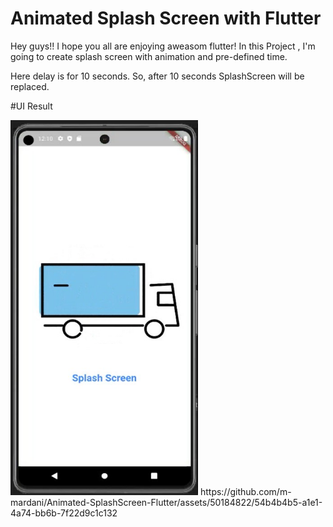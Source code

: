 # Animated Splash Screen with Flutter


Hey guys!! I hope you all are enjoying aweasom flutter! In this Project , I'm going to create splash screen with animation and pre-defined time.

Here delay is for 10 seconds. So, after 10 seconds SplashScreen will be replaced.


#UI Result

<p float="left">
<img src="https://github.com/m-mardani/Animated-SplashScreen-Flutter/blob/main/asset/animation/gitfiles/sc1.jpg" width=300 height=600>
<!-- <img src="https://github.com/m-mardani/Animated-SplashScreen-Flutter/blob/main/asset/animation/gitfiles/sc1.jpg" width=300 height=600> -->
https://github.com/m-mardani/Animated-SplashScreen-Flutter/assets/50184822/54b4b4b5-a1e1-4a74-bb6b-7f22d9c1c132


</p>



